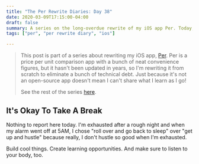 ```yaml
---
title: "The Per Rewrite Diaries: Day 38"
date: 2020-03-09T17:15:00-04:00
draft: false
summary: A series on the long-overdue rewrite of my iOS app Per. Today, I... took a break.
tags: ["per", "per rewrite diary", "ios"]

---
```


> This post is part of a series about rewriting my iOS app, [Per](https://droppedbits.com/apps/per). Per is a price per unit comparison app with a bunch of neat convenience figures, but it hasn't been updated in years, so I'm rewriting it from scratch to eliminate a bunch of technical debt. Just because it's not an open-source app doesn't mean I can't share what I learn as I go!
> 
> See the rest of the series [here](/tags/per-rewrite-diary/).

## It's Okay To Take A Break

Nothing to report here today. I'm exhausted after a rough night and when my alarm went off at 5AM, I chose "roll over and go back to sleep" over "get up and hustle" because really, I don't hustle so good when I'm exhausted.

Build cool things. Create learning opportunities. And make sure to listen to your body, too.